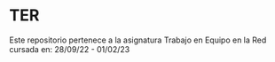 # TER
Este repositorio pertenece a la asignatura Trabajo en Equipo en la Red cursada en: 28/09/22 - 01/02/23
